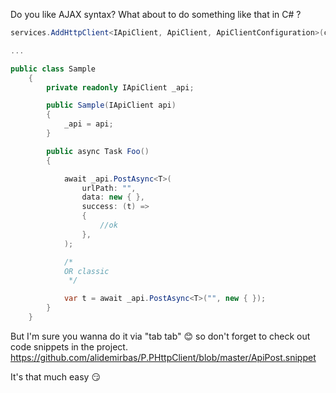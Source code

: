 Do you like AJAX syntax?
What about to do something like that in C# ?

```csharp
services.AddHttpClient<IApiClient, ApiClient, ApiClientConfiguration>(configuration);

...

public class Sample
    {
        private readonly IApiClient _api;

        public Sample(IApiClient api)
        {
            _api = api;
        }

        public async Task Foo()
        {

            await _api.PostAsync<T>(
                urlPath: "",
                data: new { },
                success: (t) =>
                {
                    //ok
                },
            );

            /*
            OR classic
             */

            var t = await _api.PostAsync<T>("", new { });
        }
    }
```

But I'm sure you wanna do it via "tab tab" 😊 so don't forget to check out code snippets in the project.
https://github.com/alidemirbas/P.PHttpClient/blob/master/ApiPost.snippet

It's that much easy 😏
